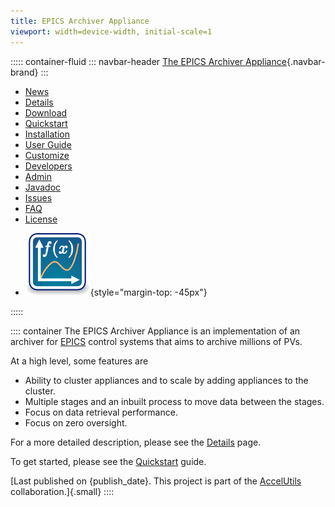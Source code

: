 ```yaml
---
title: EPICS Archiver Appliance
viewport: width=device-width, initial-scale=1
---
```


::::: container-fluid
::: navbar-header
[The EPICS Archiver Appliance](index.html){.navbar-brand}
:::

<div>

-   [News](https://github.com/slacmshankar/epicsarchiverap/wiki)
-   [Details](details.html)
-   [Download](https://github.com/slacmshankar/epicsarchiverap/releases/)
-   [Quickstart](quickstart.html)
-   [Installation](installguide.html)
-   [User Guide](userguide.html)
-   [Customize](customization.html)
-   [Developers](developersguide.html)
-   [Admin](admin.html)
-   [Javadoc](api/index.html)
-   [Issues](https://github.com/slacmshankar/epicsarchiverap/issues)
-   [FAQ](faq.html)
-   [License](license.html)

<!-- -->

-   ![](images/Icon_Mathematical_Plot.png){style="margin-top: -45px"}

</div>
:::::

:::: container
The EPICS Archiver Appliance is an implementation of an archiver for
[EPICS](http://www.aps.anl.gov/epics/index.php) control systems that
aims to archive millions of PVs.

<div>

At a high level, some features are

-   Ability to cluster appliances and to scale by adding appliances to
    the cluster.
-   Multiple stages and an inbuilt process to move data between the
    stages.
-   Focus on data retrieval performance.
-   Focus on zero oversight.

</div>

For a more detailed description, please see the [Details](details.html)
page.

To get started, please see the [Quickstart](quickstart.html) guide.

[Last published on {publish_date}. This project is part of the
[AccelUtils](http://accelutils.sourceforge.net/) collaboration.]{.small}
::::
